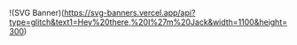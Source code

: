 !(SVG Banner)(https://svg-banners.vercel.app/api?type=glitch&text1=Hey%20there,%20I%27m%20Jack&width=1100&height=300)